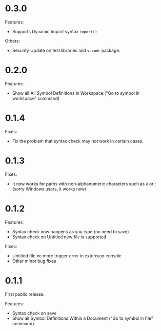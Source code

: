 # 0.3.0

Features:

- Supports Dynamic Import syntax `import()`

Others:

- Security Update on test libraries and `vscode` package.

# 0.2.0

Features:

- Show all All Symbol Definitions in Workspace ("Go to symbol in workspace" command)

# 0.1.4

Fixes:

- Fix the problem that syntax check may not work in certain cases.

# 0.1.3

Fixes:

- It now works for paths with non-alphanumeric characters such as `@` or `:` (sorry Windows users, it works now)

# 0.1.2

Features:

- Syntax check now happens as you type (no need to save)
- Syntax check on Untitled new file is supported

Fixes:

- Untitled file no more trigger error in extension console
- Other minor bug fixes

# 0.1.1

First public release.

Features:

- Syntax check on save
- Show all Symbol Definitions Within a Document ("Go to symbol in file" command)
